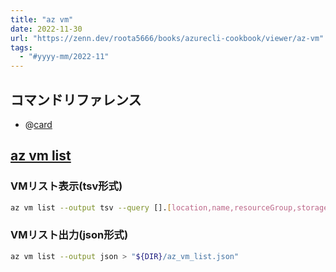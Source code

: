```yaml
---
title: "az vm"
date: 2022-11-30
url: "https://zenn.dev/roota5666/books/azurecli-cookbook/viewer/az-vm"
tags:
  - "#yyyy-mm/2022-11"
---
```


## コマンドリファレンス

- @[card](https://docs.microsoft.com/ja-jp/cli/azure/vm?view=azure-cli-latest)

## [az vm list](https://learn.microsoft.com/ja-jp/cli/azure/vm?view=azure-cli-latest#az-vm-list)

### VMリスト表示(tsv形式)

```bash
az vm list --output tsv --query [].[location,name,resourceGroup,storageProfile.osDisk.osType]
```

### VMリスト出力(json形式)

```bash
az vm list --output json > "${DIR}/az_vm_list.json"
```
